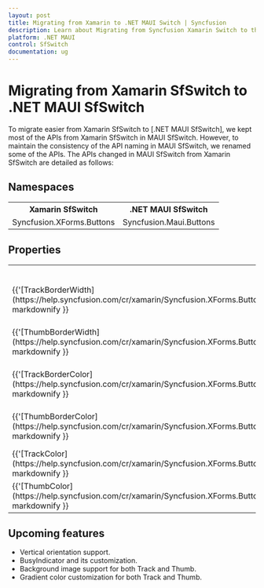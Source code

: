 ```yaml
---
layout: post
title: Migrating from Xamarin to .NET MAUI Switch | Syncfusion 
description: Learn about Migrating from Syncfusion Xamarin Switch to the Syncfusion .NET MAUI Switch control, and more here.
platform: .NET MAUI
control: SfSwitch
documentation: ug
---  
```


# Migrating from Xamarin SfSwitch to .NET MAUI SfSwitch 

To migrate easier from Xamarin SfSwitch to [.NET MAUI SfSwitch], we kept most of the APIs from Xamarin SfSwitch in MAUI SfSwitch. However, to maintain the consistency of the API naming in MAUI SfSwitch, we renamed some of the APIs. The APIs changed in MAUI SfSwitch from Xamarin SfSwitch are detailed as follows:

## Namespaces 

<table>
<tr>
<th>Xamarin SfSwitch</th>
<th>.NET MAUI SfSwitch</th></tr>
<tr>
<td>Syncfusion.XForms.Buttons</td>
<td>Syncfusion.Maui.Buttons</td></tr>
</table>

## Properties

<table> 
<tr>
<th>Xamarin SfSwitch</th>
<th>.NET MAUI SfSwitch</th>
<th>Description</th></tr>
<tr>
<td> {{'[TrackBorderWidth](https://help.syncfusion.com/cr/xamarin/Syncfusion.XForms.Buttons.ISwitchSettings.html#Syncfusion_XForms_Buttons_ISwitchSettings_TrackBorderWidth)'| markdownify }}</td>
<td>TrackStrokeThickness</td>
<td>Gets or sets the track stroke thickness.</td></tr>
<tr>
<td> {{'[ThumbBorderWidth](https://help.syncfusion.com/cr/xamarin/Syncfusion.XForms.Buttons.ISwitchSettings.html#Syncfusion_XForms_Buttons_ISwitchSettings_ThumbBorderWidth)'| markdownify }}</td>
<td>ThumbStrokeThickness</td>
<td>Gets or sets the thumb stroke thickness.</td></tr>
<tr>
<td> {{'[TrackBorderColor](https://help.syncfusion.com/cr/xamarin/Syncfusion.XForms.Buttons.ISwitchSettings.html#Syncfusion_XForms_Buttons_ISwitchSettings_TrackBorderColor)'| markdownify }}</td>
<td>TrackStroke</td>
<td>Gets or sets the color of the track border.</td></tr>
<tr>
<td> {{'[ThumbBorderColor](https://help.syncfusion.com/cr/xamarin/Syncfusion.XForms.Buttons.ISwitchSettings.html#Syncfusion_XForms_Buttons_ISwitchSettings_ThumbBorderColor)'| markdownify }}</td>
<td>ThumbStroke</td>
<td>Gets or sets the color of the thumb border.</td></tr>
<tr>
<td> {{'[TrackColor](https://help.syncfusion.com/cr/xamarin/Syncfusion.XForms.Buttons.ISwitchSettings.html#Syncfusion_XForms_Buttons_ISwitchSettings_TrackColor)'| markdownify }}</td>
<td>TrackBackground</td>
<td>Gets or sets the color of the track.</td></tr>
<tr>
<td> {{'[ThumbColor](https://help.syncfusion.com/cr/xamarin/Syncfusion.XForms.Buttons.ISwitchSettings.html#Syncfusion_XForms_Buttons_ISwitchSettings_ThumbColor)'| markdownify }}</td>
<td>ThumbBackground</td>
<td>Gets or sets the color of the thumb.</td></tr>
</table>

## Upcoming features

  * Vertical orientation support.
  * BusyIndicator and its customization.
  * Background image support for both Track and Thumb.
  * Gradient color customization for both Track and Thumb.
